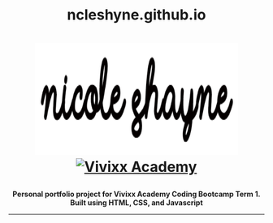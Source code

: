 <h1 align="center">ncleshyne.github.io</h1>
<h1 align="center">

  <a href="https://ncleshyne.github.io" target="_blank"><img width="400" height="220" alt="Nicole Shayne" src="images/l.png"></a>
  <a href="https://vivixxacademy.com/inetcon2017/wp-content/uploads/2017/04/vivixx-academy.png"><img width="300" height="220" src="https://vivixxacademy.com/inetcon2017/wp-content/uploads/2017/04/vivixx-academy.png" alt="Vivixx Academy" />  </a>
</h1>

<p align="center"><b>Personal portfolio project for Vivixx Academy Coding Bootcamp Term 1.<br>
Built using HTML, CSS, and Javascript
</b></p>

---

